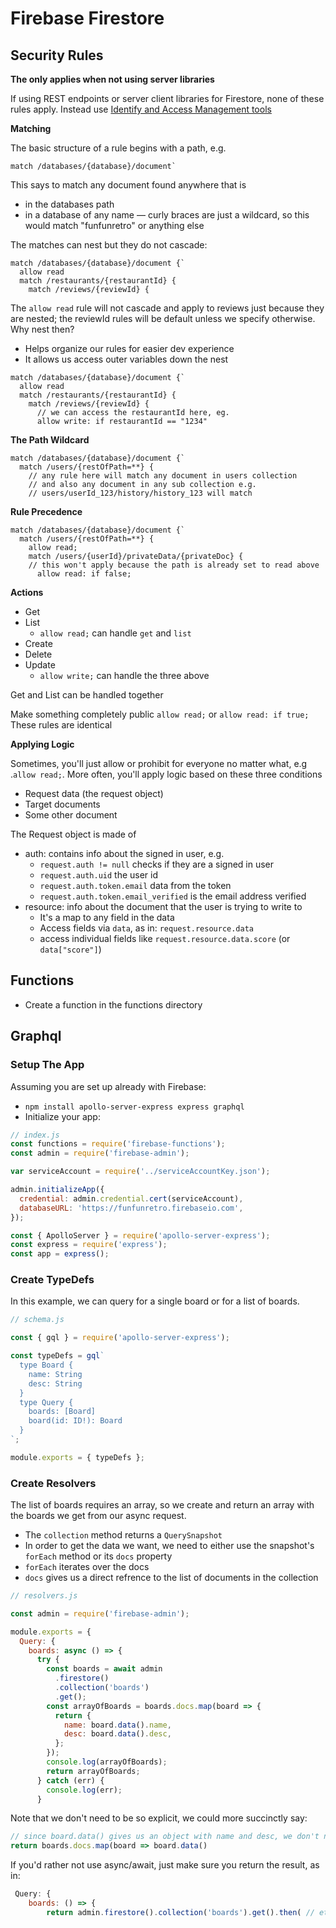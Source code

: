 # Firebase Firestore

## Security Rules

**The only applies when not using server libraries**

If using REST endpoints or server client libraries for Firestore, none of these rules apply. Instead use [Identify and Access Management tools](https://cloud.google.com/firestore/docs/security/iam)

**Matching** 

The basic structure of a rule begins with a path, e.g.
```
match /databases/{database}/document`
```
This says to match any document found anywhere that is
- in the databases path
- in a database of any name — curly braces are just a wildcard, so this would match "funfunretro" or anything else

The matches can nest but they do not cascade:
```
match /databases/{database}/document {`
  allow read
  match /restaurants/{restaurantId} {
    match /reviews/{reviewId} {
```
The `allow read` rule will not cascade and apply to reviews just because they are nested; the reviewId rules will be default unless we specify otherwise. Why nest then? 
- Helps organize our rules for easier dev experience
- It allows us access outer variables down the nest

```
match /databases/{database}/document {`
  allow read
  match /restaurants/{restaurantId} {
    match /reviews/{reviewId} {
      // we can access the restaurantId here, eg.
      allow write: if restaurantId == "1234"
```

**The Path Wildcard** 

```
match /databases/{database}/document {`
  match /users/{restOfPath=**} {
    // any rule here will match any document in users collection
    // and also any document in any sub collection e.g.
    // users/userId_123/history/history_123 will match
```

**Rule Precedence** 
```
match /databases/{database}/document {`
  match /users/{restOfPath=**} {
    allow read;
    match /users/{userId}/privateData/{privateDoc} {
    // this won't apply because the path is already set to read above
      allow read: if false; 
```

**Actions**

- Get
- List
    - `allow read;` can handle `get` and `list`
- Create
- Delete
- Update
  - `allow write;` can handle the three above

Get and List can be handled together

Make something completely public
`allow read;` or `allow read: if true;` These rules are identical

**Applying Logic**

Sometimes, you'll just allow or prohibit for everyone no matter what, e.g .`allow read;`. More often, you'll apply logic based on these three conditions

- Request data (the request object)
- Target documents
- Some other document 

The Request object is made of
- auth: contains info about the signed in user, e.g.
  - `request.auth != null` checks if they are a signed in user
  - `request.auth.uid` the user id
  - `request.auth.token.email` data from the token
  - `request.auth.token.email_verified` is the email address verified
- resource: info about the document that the user is trying to write to
  - It's a map to any field in the data
  - Access fields via `data`, as in: `request.resource.data`
  - access individual fields like `request.resource.data.score` (or `data["score"]`)



## Functions

- Create a function in the functions directory

## Graphql

### Setup The App

Assuming you are set up already with Firebase:
- `npm install apollo-server-express express graphql`
- Initialize your app:

```js
// index.js
const functions = require('firebase-functions');
const admin = require('firebase-admin');

var serviceAccount = require('../serviceAccountKey.json');

admin.initializeApp({
  credential: admin.credential.cert(serviceAccount),
  databaseURL: 'https://funfunretro.firebaseio.com',
});

const { ApolloServer } = require('apollo-server-express');
const express = require('express');
const app = express();
```

### Create TypeDefs

In this example, we can query for a single board or for a list of boards. 

```js
// schema.js

const { gql } = require('apollo-server-express');

const typeDefs = gql`
  type Board {
    name: String
    desc: String
  }
  type Query {
    boards: [Board]
    board(id: ID!): Board
  }
`;

module.exports = { typeDefs };
```

### Create Resolvers

The list of boards requires an array, so we create and return an array with the boards we get from our async request.

- The `collection` method returns a `QuerySnapshot`
- In order to get the data we want, we need to either use the snapshot's `forEach` method or its `docs` property
- `forEach` iterates over the docs
- `docs` gives us a direct refrence to the list of documents in the collection

```js
// resolvers.js

const admin = require('firebase-admin');

module.exports = {
  Query: {
    boards: async () => {
      try {
        const boards = await admin
          .firestore()
          .collection('boards')
          .get();
        const arrayOfBoards = boards.docs.map(board => {
          return {
            name: board.data().name,
            desc: board.data().desc,
          };
        });
        console.log(arrayOfBoards);
        return arrayOfBoards;
      } catch (err) {
        console.log(err);
      }
  ```
  
  Note that we don't need to be so explicit, we could more succinctly say:

```js
// since board.data() gives us an object with name and desc, we don't need to be explicit
return boards.docs.map(board => board.data()
```

If you'd rather not use async/await, just make sure you return the result, as in:

```js
 Query: {
    boards: () => {
        return admin.firestore().collection('boards').get().then( // etc etc
```
